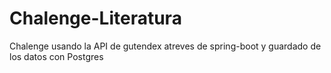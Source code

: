 # Chalenge-Literatura
Chalenge usando la API de gutendex atreves de spring-boot y guardado de los datos con Postgres 
